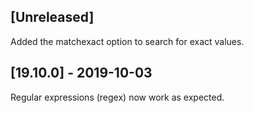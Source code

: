 ## [Unreleased]
Added the matchexact option to search for exact values.

## [19.10.0] - 2019-10-03
Regular expressions (regex) now work as expected.
